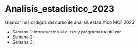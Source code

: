# Analisis_estadistico_2023
Guardar mis códigos del curso de análisis estadístico MCF 2023

+ Semana 1: Introduccion al curso y programas a utilizar
+ Semana 2:
+ Semana 3:
